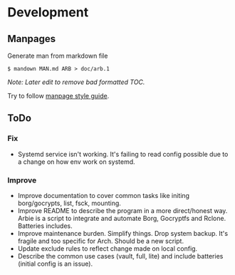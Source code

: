 # Development
## Manpages

Generate man from markdown file
```shell
$ mandown MAN.md ARB > doc/arb.1
```

*Note: Later edit to remove bad formatted TOC.*

Try to follow [manpage style guide](https://liw.fi/manpages/).

## ToDo 
### Fix
- Systemd service isn't working. It's failing to read config possible due to a change on how env work on systemd.

### Improve
- Improve documentation to cover common tasks like initing borg/gocrypts, list, fsck, mounting.
- Improve README to describe the program in a more direct/honest way. Arbie is a script to integrate and automate Borg, Gocryptfs and Rclone. Batteries includes.
- Improve maintenance burden. Simplify things. Drop system backup. It's fragile and too specific for Arch. Should be a new script.
- Update exclude rules to reflect change made on local config.
- Describe the common use cases (vault, full, lite) and include batteries (initial config is an issue).
